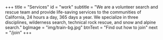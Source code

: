 +++
title = "Services"
id = "work"
subtitle = "We are a volunteer search and rescue team and provide life-saving services to the communities of California, 24 hours a day, 365 days a year. We specialize in three disciplines, wilderness search, technical rock rescue, and snow and alpine search."
bgImage = "img/train-bg.jpg"
btnText = "Find out how to join"
next = "/join"
+++